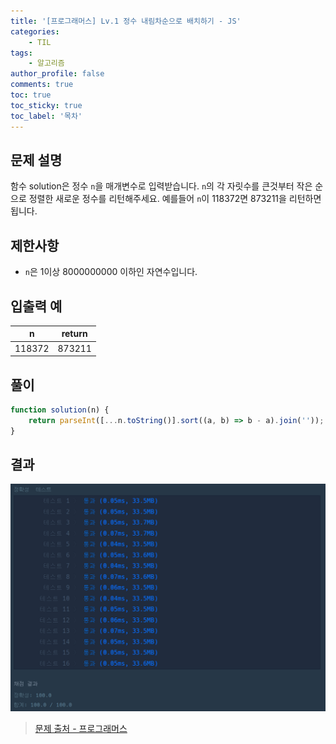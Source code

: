 ```yaml
---
title: '[프로그래머스] Lv.1 정수 내림차순으로 배치하기 - JS'
categories:
    - TIL
tags:
    - 알고리즘
author_profile: false
comments: true
toc: true
toc_sticky: true
toc_label: '목차'
---
```


## 문제 설명
함수 solution은 정수 `n`을 매개변수로 입력받습니다. `n`의 각 자릿수를 큰것부터 작은 순으로 정렬한 새로운 정수를 리턴해주세요. 예를들어 `n`이 118372면 873211을 리턴하면 됩니다.

## 제한사항
* `n`은 1이상 8000000000 이하인 자연수입니다.

## 입출력 예

| n      | return |
|--------|--------|
| 118372 | 873211 |

## 풀이
```javascript
function solution(n) {
    return parseInt([...n.toString()].sort((a, b) => b - a).join(''));
}
```

## 결과
![result](/assets/images/2023/08-21/algorithm-11-result.png)

>[문제 출처 - 프로그래머스](https://school.programmers.co.kr/learn/courses/30/lessons/12933)